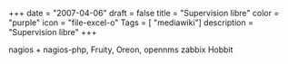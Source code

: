 +++
date = "2007-04-06"
draft = false
title = "Supervision libre"
color = "purple"
icon = "file-excel-o"
Tags = [ "mediawiki"]
description = "Supervision libre"
+++

nagios + nagios-php, Fruity, Oreon, opennms zabbix Hobbit

